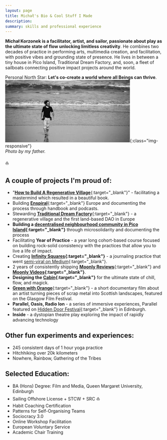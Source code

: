```yaml
---
layout: page
title: Michał's Bio & Cool Stuff I Made
description: 
summary: skills and professional experience
---
```


**Michał Korzonek is a facilitator, artist, and sailor, passionate about play as the ultimate state of flow unlocking limitless creativity**. He combines two decades of practice in performing arts, multimedia creation, and facilitation, with positive vibes and grounding state of presence. He lives in between a tiny house in Pico Island, Traditional Dream Factory, and, soon, a fleet of sailboats connecting positive impact projects around the world.

Personal North Star: **Let's co-create a world where all Beings can thrive**.
![Michal Waves](/assets/michal-waves.jpg){:class="img-responsive"}<br>
*Photo by my father.*

⛵️

## A couple of projects I'm proud of:

- "[**How to Build A Regenerative Village**](https://treehousedao.earth){:target="_blank"}" - facilitating a mastermind which resulted in a beautiful book.
- Building [**Enspiral**](https://enspiral.com){:target="_blank"} Europe and documenting the process through handbook and podcasts.
- Stewarding [**Traditional Dream Factory**](https:://traditionaldreamfactory.com){:target="_blank"}  - a regenerative village and the first land-based DAO in Europe
- **Building a [decentralised neighbourhood community in Pico Island](https://pico.microsolidarity.cc){:target="_blank"}** through microsolidarity and documenting the process
- Facilitating **Year of Practice** - a year long cohort-based course focused on building rock-solid consistency with the practices that allow you to live a life of impact.
- Creating **[Infinity Squares](https://infinitysquares.xyz/){:target="_blank"}** - a journaling practice that went [semi-viral on Medium](https://betterhumans.pub/draft-how-to-hack-your-brain-to-achieve-consistency-that-lasts-7f5fdc520d28){:target="_blank"}.
- 2 years of consistently shipping [**Moonly Reviews**](/moonly-reviews){:target="_blank"} and **[Moonly Videos](/moonly-video){:target="_blank"}**.
- **Designing the [Cabin](/cabin){:target="_blank"}** for the ultimate state of chill, flow, and magick.
- [**Green with Orange**](https://www.youtube.com/watch?v=Er3OoPPN2_I){:target="_blank"} - a short documentary film about an artist turning pieces of scrap metal into Scottish landscapes, featured on the Glasgow Film Festival.
- **Parallel, Oasis, Radio Ion** - a series of immersive experiences, Parallel featured on [Hidden Door Festival](https://hiddendoorarts.org/){:target="_blank"} in Edinburgh.
- **Inside** - a dystopian theatre play exploring the impact of rapidly advancing technology


## Other fun experiments and experiences:

- 245 consistent days of 1 hour yoga practice
- Hitchhiking over 20k kilometers
- Nowhere, Rainbow, Gathering of the Tribes

## Selected Education:

- BA (Hons) Degree: Film and Media, Queen Margaret University, Edinburgh
- Sailing Offshore License + STCW + SRC ⛵️
- Habit Coaching Certification
- Patterns for Self-Organising Teams
- Sociocracy 3.0
- Online Workshop Facilitation
- European Voluntary Service
- Academic Chair Training